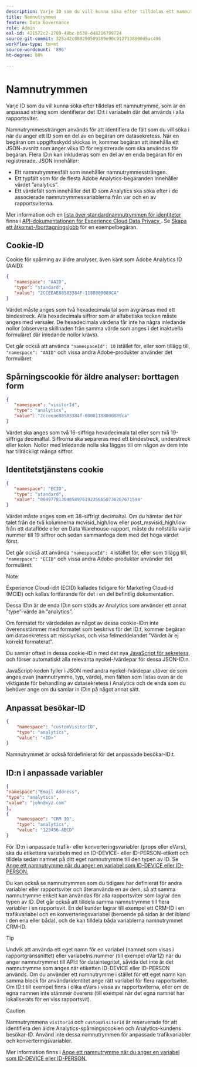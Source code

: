 ```yaml
---
description: Varje ID som du vill kunna söka efter tilldelas ett namnutrymme, som är en anpassad sträng som identifierar det ID:t i variabeln där det används i alla rapportsviter.
title: Namnutrymmen
feature: Data Governance
role: Admin
exl-id: 421572c2-2789-48bc-b530-d48216799724
source-git-commit: 325a42c080290509309e90c9127138800d5ac496
workflow-type: tm+mt
source-wordcount: '896'
ht-degree: 80%

---
```


# Namnutrymmen

Varje ID som du vill kunna söka efter tilldelas ett namnutrymme, som är en anpassad sträng som identifierar det ID:t i variabeln där det används i alla rapportsviter.

Namnutrymmessträngen används för att identifiera de fält som du vill söka i när du anger ett ID som en del av en begäran om datasekretess. När en begäran om uppgiftsskydd skickas in, kommer begäran att innehålla ett JSON-avsnitt som anger vilka ID för registrerade som ska användas för begäran. Flera ID:n kan inkluderas som en del av en enda begäran för en registrerade. JSON innehåller:

* Ett namnutrymmesfält som innehåller namnutrymmessträngen.
* Ett typfält som för de flesta Adobe Analytics-begäranden innehåller värdet ”analytics”.
* Ett värdefält som innehåller det ID som Analytics ska söka efter i de associerade namnutrymmesvariablerna från var och en av rapportsviterna.

Mer information och en [lista över standardnamnutrymmen för identiteter](https://experienceleague.adobe.com/docs/experience-platform/privacy/api/overview.html) finns i [API-dokumentationen för Experience Cloud Data Privacy ](https://experienceleague.adobe.com/en/docs/experience-platform/privacy/api/appendix#standard-namespaces). Se [Skapa ett åtkomst-/borttagningsjobb](https://experienceleague.adobe.com/en/docs/experience-platform/privacy/api/privacy-jobs#access-delete) för en exempelbegäran.

## Cookie-ID

Cookie för spårning av äldre analyser, även känt som Adobe Analytics ID (AAID):

```json
{
   "namespace": "AAID",
   "type": "standard",
   "value": "2CCEEAE88503384F-1188000089CA"
}
```

Värdet måste anges som två hexadecimala tal som avgränsas med ett bindestreck. Alla hexadecimala siffror som är alfabetiska tecken måste anges med versaler. De hexadecimala värdena får inte ha några inledande nollor (observera skillnaden från samma värde som anges i det inaktuella formuläret där inledande nollor krävs).

Det går också att använda `"namespaceId": 10` istället för, eller som tillägg till, `"namespace": "AAID"` och vissa andra Adobe-produkter använder det formuläret.

## Spårningscookie för äldre analyser: borttagen form

```json
{
   "namespace": "visitorId",
   "type": "analytics",
   "value": "2cceeae88503384f-00001188000089ca"
}
```

Värdet ska anges som två 16-siffriga hexadecimala tal eller som två 19-siffriga decimaltal. Siffrorna ska separeras med ett bindestreck, understreck eller kolon. Nollor med inledande nolla ska läggas till om någon av dem inte har tillräckligt många siffror.

## Identitetstjänstens cookie

```json
{
   "namespace": "ECID",
   "type": "standard",
   "value": "00497781304058976192356650736267671594"
}
```

Värdet måste anges som ett 38-siffrigt decimaltal. Om du hämtar det här talet från de två kolumnerna mcvisid\_high/low eller post\_msvisid\_high/low från ett dataflöde eller en Data Warehouse-rapport, måste du nollställa varje nummer till 19 siffror och sedan sammanfoga dem med det höga värdet först.

Det går också att använda `"namespaceId": 4` istället för, eller som tillägg till, `"namespace": "ECID"` och vissa andra Adobe-produkter använder det formuläret.

>[!NOTE]
>
>Experience Cloud-id:t (ECID) kallades tidigare för Marketing Cloud-id (MCID) och kallas fortfarande för det i en del befintlig dokumentation.
>
>Dessa ID:n är de enda ID:n som stöds av Analytics som använder ett annat ”type”-värde än ”analytics”.

Om formatet för värdedelen av något av dessa cookie-ID:n inte överensstämmer med formatet som beskrivs för det ID:t, kommer begäran om datasekretess att misslyckas, och visa felmeddelandet ”Värdet är ej korrekt formaterat”.

Du samlar oftast in dessa cookie-ID:n med det nya [JavaScript för sekretess](https://developer.adobe.com/experience-platform-apis/references/privacy-service/), och förser automatiskt alla relevanta nyckel-/värdepar för dessa JSON-ID:n.

JavaScript-koden fyller i JSON med andra nyckel-/värdepar utöver de som anges ovan (namnutrymme, typ, värde), men fälten som listas ovan är de viktigaste för behandling av datasekretess i Analytics och de enda som du behöver ange om du samlar in ID:n på något annat sätt.

## Anpassat besökar-ID

```json
{
    "namespace": "customVisitorID",
    "type": "analytics",
    "value": "<ID>"
}
```

Namnutrymmet är också fördefinierat för det anpassade besökar-ID:t.

## ID:n i anpassade variabler

```json
{
"namespace":"Email Address",
"type": "analytics", 
"value": "john@xyz.com" 
}, 
{
    "namespace": "CRM ID", 
    "type": "analytics",
    "value": "123456-ABCD" 
}
```

För ID:n i anpassade trafik- eller konverteringsvariabler (props eller eVars), ska du etikettera variabeln med en ID-DEVICE- eller ID-PERSON-etikett och tilldela sedan namnet på ditt eget namnutrymme till den typen av ID. Se [Ange ett namnutrymme när du anger en variabel som ID-DEVICE eller ID-PERSON.](/help/admin/tools/privacy-labeling/labels.md)

Du kan också se namnutrymmen som du tidigare har definierat för andra variabler eller rapportsviter och återanvända en av dem, så att samma namnutrymme enkelt kan användas för alla rapportsviter som lagrar den typen av ID. Det går också att tilldela samma namnutrymme till flera variabler i en rapportsvit. En del kunder lagrar till exempel ett CRM-ID i en trafikvariabel och en konverteringsvariabel (beroende på sidan är det ibland i den ena eller båda), och de kan tilldela båda variablerna namnutrymmet CRM-ID.

>[!TIP]
>
>Undvik att använda ett eget namn för en variabel (namnet som visas i rapportgränssnittet) eller variabelns nummer (till exempel eVar12) när du anger namnutrymmet till API:t för dataintegritet, såvida det inte är det namnutrymme som anges när etiketten ID-DEVICE eller ID-PERSON används. Om du använder ett namnutrymme i stället för ett eget namn kan samma block för användaridentitet ange rätt variabel för flera rapportsviter. Om ID:t till exempel finns i olika eVars i vissa av rapportsviterna, eller om de egna namnen inte stämmer överens (till exempel när det egna namnet har lokaliserats för en viss rapportsvit).

>[!CAUTION]
>
>Namnutrymmena `visitorId` och `customVisitorId` är reserverade för att identifiera den äldre Analytics-spårningscookien och Analytics-kundens besökar-ID. Använd inte dessa namnutrymmen för anpassade trafikvariabler och konverteringsvariabler.

Mer information finns i [Ange ett namnutrymme när du anger en variabel som ID-DEVICE eller ID-PERSON.](/help/admin/tools/privacy-labeling/labels.md)
